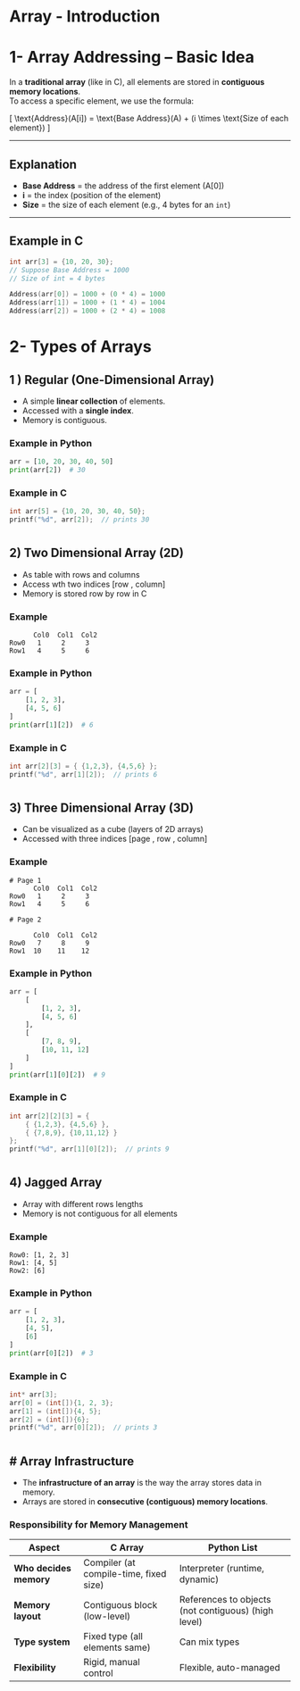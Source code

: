 # Array - Introduction

# 1- Array Addressing – Basic Idea


In a **traditional array** (like in C), all elements are stored in **contiguous memory locations**.  
To access a specific element, we use the formula:

\[
\text{Address}(A[i]) = \text{Base Address}(A) + (i \times \text{Size of each element})
\]

---

## Explanation

-  **Base Address** = the address of the first element (A[0])  
-  **i** = the index (position of the element)  
-  **Size** = the size of each element (e.g., 4 bytes for an `int`)  

---

##  Example in C

```c
int arr[3] = {10, 20, 30};
// Suppose Base Address = 1000
// Size of int = 4 bytes

Address(arr[0]) = 1000 + (0 * 4) = 1000
Address(arr[1]) = 1000 + (1 * 4) = 1004
Address(arr[2]) = 1000 + (2 * 4) = 1008
```

# 2- Types of Arrays



## 1 ) Regular (One-Dimensional Array)

- A simple **linear collection** of elements.  
- Accessed with a **single index**.  
- Memory is contiguous.  

### Example in Python

```py
arr = [10, 20, 30, 40, 50]
print(arr[2])  # 30
```

### Example in C

```c
int arr[5] = {10, 20, 30, 40, 50};
printf("%d", arr[2]);  // prints 30
```
#
## 2) Two Dimensional Array (2D)

- As table with rows and columns
- Access wth two indices [row , column]
- Memory is stored row by row in C 


### Example
```
      Col0  Col1  Col2
Row0   1     2     3
Row1   4     5     6
```

### Example in Python

```py
arr = [
    [1, 2, 3],
    [4, 5, 6]
]
print(arr[1][2])  # 6
```

### Example in C

```c
int arr[2][3] = { {1,2,3}, {4,5,6} };
printf("%d", arr[1][2]);  // prints 6
```
#
## 3) Three Dimensional Array (3D)
- Can be visualized as a cube (layers of 2D arrays)
- Accessed with three indices [page , row , column]


### Example
```
# Page 1
      Col0  Col1  Col2
Row0   1     2     3
Row1   4     5     6

# Page 2

      Col0  Col1  Col2
Row0   7     8     9
Row1  10    11    12
```

### Example in Python

```py
arr = [
    [
        [1, 2, 3],
        [4, 5, 6]
    ],
    [
        [7, 8, 9],
        [10, 11, 12]
    ]
]
print(arr[1][0][2])  # 9
```

### Example in C

```c
int arr[2][2][3] = {
    { {1,2,3}, {4,5,6} },
    { {7,8,9}, {10,11,12} }
};
printf("%d", arr[1][0][2]);  // prints 9
```

#
## 4)  Jagged Array
- Array with different rows lengths
- Memory is not contiguous for all elements

### Example
```
Row0: [1, 2, 3]
Row1: [4, 5]
Row2: [6]
```

### Example in Python

```py
arr = [
    [1, 2, 3],
    [4, 5],
    [6]
]
print(arr[0][2])  # 3
```

### Example in C

```c
int* arr[3];
arr[0] = (int[]){1, 2, 3};
arr[1] = (int[]){4, 5};
arr[2] = (int[]){6};
printf("%d", arr[0][2]);  // prints 3
```
#

## # Array Infrastructure

- The **infrastructure of an array** is the way the array stores data in memory.  
- Arrays are stored in **consecutive (contiguous) memory locations**.  

### Responsibility for Memory Management

| Aspect                  | C Array                                   | Python List                           |
|--------------------------|-------------------------------------------|---------------------------------------|
| **Who decides memory**   | Compiler (at compile-time, fixed size)    | Interpreter (runtime, dynamic)        |
| **Memory layout**        | Contiguous block (low-level)              | References to objects (not contiguous) (high level)|
| **Type system**          | Fixed type (all elements same)            | Can mix types                         |
| **Flexibility**          | Rigid, manual control                     | Flexible, auto-managed                |
